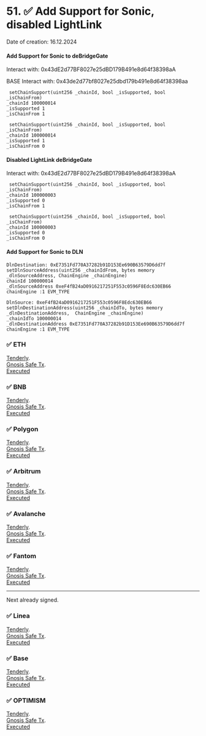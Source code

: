 



# 51. ✅ Add Support for Sonic, disabled LightLink 
Date of creation: 16.12.2024

#### Add Support for Sonic to deBridgeGate
Interact with: 0x43dE2d77BF8027e25dBD179B491e8d64f38398aA

BASE Interact with: 0x43de2d77bf8027e25dbd179b491e8d64f38398aa

```
 setChainSupport(uint256 _chainId, bool _isSupported, bool _isChainFrom) 
_chainId 100000014 
_isSupported 1
_isChainFrom 1
```
```
 setChainSupport(uint256 _chainId, bool _isSupported, bool _isChainFrom) 
_chainId 100000014
_isSupported 1
_isChainFrom 0
```

#### Disabled LightLink deBridgeGate
Interact with: 0x43dE2d77BF8027e25dBD179B491e8d64f38398aA

```
 setChainSupport(uint256 _chainId, bool _isSupported, bool _isChainFrom) 
_chainId 100000003
_isSupported 0
_isChainFrom 1
```
```
 setChainSupport(uint256 _chainId, bool _isSupported, bool _isChainFrom) 
_chainId 100000003
_isSupported 0
_isChainFrom 0
```


####  Add Support for Sonic to DLN

```
DlnDestination: 0xE7351Fd770A37282b91D153Ee690B63579D6dd7f
setDlnSourceAddress(uint256 _chainIdFrom, bytes memory _dlnSourceAddress, ChainEngine _chainEngine)
chainId 100000014
_dlnSourceAddress 0xeF4fB24aD0916217251F553c0596F8Edc630EB66
chainEngine :1 EVM_TYPE
```

```
DlnSource: 0xeF4fB24aD0916217251F553c0596F8Edc630EB66
setDlnDestinationAddress(uint256 _chainIdTo, bytes memory _dlnDestinationAddress,  ChainEngine _chainEngine)
_chainIdTo 100000014
_dlnDestinationAddress 0xE7351Fd770A37282b91D153Ee690B63579D6dd7f
chainEngine :1 EVM_TYPE
```



### ✅ ETH 
[Tenderly](https://dashboard.tenderly.co/public/safe/safe-apps/simulator/1adb52fe-022a-4fb9-bc15-c50e31470274).   
[Gnosis Safe Tx](https://app.safe.global/transactions/tx?id=multisig_0x6bec1faF33183e1Bc316984202eCc09d46AC92D5_0xb222bc326a0905d21fac034c0aaeda20ec512564a7b7c9097af1430221686c92&safe=eth:0x6bec1faF33183e1Bc316984202eCc09d46AC92D5).   
[Executed](https://etherscan.io/tx/0x9872dbf135306c5977b85fef4f7d06353157ae49f1468f7e86c70fedbb8e1fb6#eventlog)

### ✅ BNB
[Tenderly](https://dashboard.tenderly.co/public/safe/safe-apps/simulator/4cdb4e22-073c-4d7d-bf9f-0ac406ba338c).   
[Gnosis Safe Tx](https://app.safe.global/transactions/tx?id=multisig_0xA52842cD43fA8c4B6660E443194769531d45b265_0x5633b0234519aca89d5a2d2b1cb96dd0cde33f27aa0d5aba2d158f403000af94&safe=bnb:0xA52842cD43fA8c4B6660E443194769531d45b265).   
[Executed](https://bscscan.com/tx/0x0a16113b1a9bcae12b3239ad9627d7cb5ca29f657ddfd4025bdf747cf02f9006#eventlog)

### ✅ Polygon
[Tenderly](https://dashboard.tenderly.co/public/safe/safe-apps/simulator/44074829-44e3-463c-95f6-29999a065b37).   
[Gnosis Safe Tx](https://app.safe.global/transactions/tx?id=multisig_0xA52842cD43fA8c4B6660E443194769531d45b265_0xf45b3335a19f59ee532705cfbf061e7d13b6a0c21b21ef2470a487b20b542f81&safe=matic:0xA52842cD43fA8c4B6660E443194769531d45b265).   
[Executed](https://polygonscan.com/tx/0x7fe8ee6ac4428ac0f1fa7cd507257faf2e05f723c3c21d689eab83910a4f5c03#eventlog)

### ✅ Arbitrum
[Tenderly](https://dashboard.tenderly.co/public/safe/safe-apps/simulator/7db04e17-8a9a-44e4-9527-a8d660a65acd).   
[Gnosis Safe Tx](https://app.safe.global/transactions/tx?id=multisig_0xA52842cD43fA8c4B6660E443194769531d45b265_0x29fc0d7d43fbe5c881acb9352f15717f55b52cae831b2ca38863a45979514a12&safe=arb1:0xA52842cD43fA8c4B6660E443194769531d45b265).   
[Executed](https://arbiscan.io/tx/0xea148ea2f8bcc2d2179e9b309e7fc36cdcd7b84edc7ee6c155ad3fe24ddaae9d#eventlog)

### ✅ Avalanche
[Tenderly](https://dashboard.tenderly.co/public/safe/safe-apps/simulator/740a855b-679f-4c00-a743-672ceebd95f2).   
[Gnosis Safe Tx](https://app.safe.global/transactions/tx?id=multisig_0x8AC842e8f3be6BF67ccfdC87CE3F98D635008Ef0_0x875d5da78a6bf35decc46121e1800d2005032742ab3acb439bd9534fd1baeb4c&safe=avax:0x8AC842e8f3be6BF67ccfdC87CE3F98D635008Ef0).   
[Executed](https://snowtrace.io/tx/0x964a934f3ccc4f40db5036defa47f0cd18a09ec1f7d42c4d255007dc519e6e04/eventlog?chainid=43114)

### ✅ Fantom
[Tenderly](https://dashboard.tenderly.co/FantomSafe/safe/simulator/d9f505cf-713b-42e6-94d0-23e4ae562701).   
[Gnosis Safe Tx](https://safe.fantom.network/transactions/tx?id=multisig_0xA52842cD43fA8c4B6660E443194769531d45b265_0x72b0bcb670cbe72c736c3425c83b0b579a0459d127610366ffe5c22cd93d849c&safe=ftm:0xA52842cD43fA8c4B6660E443194769531d45b265).   
[Executed](https://ftmscan.com/tx/0x2190c0f8068cf510c9070fc6f9931a0d18fc9597ccda478a9bb884cece8a1808#eventlog)

------------------------------
Next already signed.   

### ✅ Linea
[Tenderly](https://dashboard.tenderly.co/public/safe/safe-apps/simulator/ba1f391f-2d17-45b8-bb8d-d32d040e1f86/logs).   
[Gnosis Safe Tx](https://app.safe.global/transactions/tx?id=multisig_0xA52842cD43fA8c4B6660E443194769531d45b265_0xc36e85c99530c36a351e475b4457fc44a659b53434fc7ca97269da674d786dfe&safe=linea:0xA52842cD43fA8c4B6660E443194769531d45b265).   
[Executed](https://lineascan.build/tx/0x5cb00d866e91d86d51d7c80530a9b20ddb315c95f8c9b4702cf39e4718edb69c#eventlog)

### ✅ Base
[Tenderly](https://dashboard.tenderly.co/public/safe/safe-apps/simulator/5f620148-0308-4278-b5ff-e5e5ba3dc859/logs).   
[Gnosis Safe Tx](https://app.safe.global/transactions/tx?id=multisig_0xF0A9d50F912D64D1105b276526e21881bF48A29e_0xf302955477aaf907e44327b6e42e8865d32a2cd4b255945c5d7ea5a072ecef4f&safe=base:0xF0A9d50F912D64D1105b276526e21881bF48A29e).   
[Executed](https://basescan.org/tx/0x5d6fc95febcd153a2fb477b17e8bb390aba7f829d51372a21ec460668ca6d89d#eventlog)

### ✅ OPTIMISM
[Tenderly](https://dashboard.tenderly.co/public/safe/safe-apps/simulator/880f1421-e175-4b5d-9c2c-45a18371be5f).   
[Gnosis Safe Tx](https://app.safe.global/transactions/tx?id=multisig_0xA52842cD43fA8c4B6660E443194769531d45b265_0xd6d9571717157064001558d1785b51b59c0563449846cae9fc964495a7101c3e&safe=oeth:0xA52842cD43fA8c4B6660E443194769531d45b265).   
[Executed](https://optimistic.etherscan.io/tx/0x67e31838efa66e7a75e03d1065196d2afdfba9a92c60be1c70b48e1c13fc9671#eventlog)

